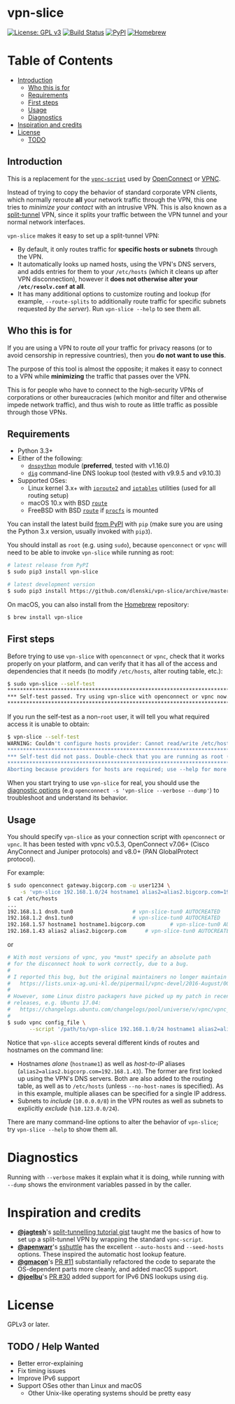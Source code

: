 vpn-slice
=========

[![License: GPL v3](https://img.shields.io/badge/License-GPL%20v3-blue.svg)](https://www.gnu.org/licenses/gpl-3.0)
[![Build Status](https://github.com/dlenski/vpn-slice/workflows/test_and_release/badge.svg)](https://github.com/dlenski/vpn-slice/actions?query=workflow%3Atest_and_release)
[![PyPI](https://img.shields.io/pypi/v/vpn-slice.svg)](https://pypi.python.org/pypi/vpn-slice)
[![Homebrew](https://img.shields.io/homebrew/v/vpn-slice.svg)](https://formulae.brew.sh/formula/vpn-slice)

Table of Contents
=================

  * [Introduction](#introduction)
    * [Who this is for](#who-this-is-for)
    * [Requirements](#requirements)
    * [First steps](#first-steps)
    * [Usage](#usage)
    * [Diagnostics](#diagnostics)
  * [Inspiration and credits](#inspiration-and-credits)
  * [License](#license)
    * [TODO](#todo)

## Introduction

This is a replacement for the
[`vpnc-script`](https://www.infradead.org/openconnect/vpnc-script.html)
used by [OpenConnect](https://www.infradead.org/openconnect) or
[VPNC](https://www.unix-ag.uni-kl.de/~massar/vpnc).

Instead of trying to copy the behavior of standard corporate VPN clients,
which normally reroute **all** your network traffic through the VPN,
this one tries to _minimize your contact_ with an intrusive VPN.
This is also known as a
[split-tunnel](https://en.wikipedia.org/wiki/Split_tunneling) VPN, since
it splits your traffic between the VPN tunnel and your normal network
interfaces.

`vpn-slice` makes it easy to set up a split-tunnel VPN:

* By default, it only routes traffic for **specific hosts or subnets**
  through the VPN.
* It automatically looks up named hosts, using the VPN's DNS servers,
  and adds entries for them to your `/etc/hosts` (which it cleans up
  after VPN disconnection), however it **does not otherwise alter your
  `/etc/resolv.conf` at all**.
* It has many additional options to customize routing and lookup (for
  example, `--route-splits` to additionally route traffic for specific
  subnets requested *by the server*). Run `vpn-slice --help` to see
  them all.

## Who this is for

If you are using a VPN to route *all* your traffic for privacy reasons
(or to avoid censorship in repressive countries), then you **do not want
to use this**.

The purpose of this tool is almost the opposite; it makes it easy to
connect to a VPN while **minimizing** the traffic that passes over the
VPN.

This is for people who have to connect to the high-security VPNs of
corporations or other bureaucracies (which monitor and filter and
otherwise impede network traffic), and thus wish to route as little
traffic as possible through those VPNs.

## Requirements

* Python 3.3+
* Either of the following:
  * [`dnspython`](https://pypi.org/project/dnspython) module (**preferred**, tested with v1.16.0)
  * [`dig`](https://en.wikipedia.org/wiki/Dig_(command)) command-line DNS lookup tool (tested with v9.9.5 and v9.10.3)
* Supported OSes:
  * Linux kernel 3.x+ with
    [`iproute2`](https://en.wikipedia.org/wiki/iproute2) and
    [`iptables`](https://en.wikipedia.org/wiki/iptables) utilities
    (used for all routing setup)
  * macOS 10.x with BSD
    [`route`](https://en.wikipedia.org/wiki/Route_(command))
  * FreeBSD with BSD
    [`route`](https://en.wikipedia.org/wiki/Route_(command))
    if [`procfs`](https://www.freebsd.org/cgi/man.cgi?query=procfs&sektion=5) is mounted

You can install the latest build [from PyPI](https://pypi.org/project/vpn-slice)
with `pip` (make sure you are using the Python 3.x version, usually invoked
with `pip3`).

You should install as `root` (e.g. using `sudo`), because
`openconnect` or `vpnc` will need to be able to invoke `vpn-slice`
while running as root:

```sh
# latest release from PyPI
$ sudo pip3 install vpn-slice

# latest development version
$ sudo pip3 install https://github.com/dlenski/vpn-slice/archive/master.zip
```

On macOS, you can also install from the [Homebrew](https://brew.sh) repository:

```sh
$ brew install vpn-slice
```

## First steps

Before trying to use `vpn-slice` with `openconnect` or `vpnc`,
check that it works properly on your platform, and can verify that it has all of
the access and dependencies that it needs (to modify `/etc/hosts`, alter
routing table, etc.):

```sh
$ sudo vpn-slice --self-test
***************************************************************************
*** Self-test passed. Try using vpn-slice with openconnect or vpnc now. ***
***************************************************************************
```

If you run the self-test as a non-`root` user, it will tell you what required
access it is unable to obtain:

```sh
$ vpn-slice --self-test
WARNING: Couldn't configure hosts provider: Cannot read/write /etc/hosts
******************************************************************************************
*** Self-test did not pass. Double-check that you are running as root (e.g. with sudo) ***
******************************************************************************************
Aborting because providers for hosts are required; use --help for more information
```

When you start trying to use `vpn-slice` for real, you should use the
[diagnostic options](#diagnostics) (e.g `openconnect -s 'vpn-slice
--verbose --dump'`) to troubleshoot and understand its behavior.

## Usage

You should specify `vpn-slice` as your connection script with
`openconnect` or `vpnc`. It has been tested with vpnc v0.5.3, OpenConnect
v7.06+ (Cisco AnyConnect and Juniper protocols) and v8.0+ (PAN GlobalProtect
protocol).

For example:

```sh
$ sudo openconnect gateway.bigcorp.com -u user1234 \
    -s 'vpn-slice 192.168.1.0/24 hostname1 alias2=alias2.bigcorp.com=192.168.1.43'
$ cat /etc/hosts
...
192.168.1.1 dns0.tun0					# vpn-slice-tun0 AUTOCREATED
192.168.1.2 dns1.tun0					# vpn-slice-tun0 AUTOCREATED
192.168.1.57 hostname1 hostname1.bigcorp.com		# vpn-slice-tun0 AUTOCREATED
192.168.1.43 alias2 alias2.bigcorp.com		# vpn-slice-tun0 AUTOCREATED
```

or

```sh
# With most versions of vpnc, you *must* specify an absolute path
# for the disconnect hook to work correctly, due to a bug.
#
# I reported this bug, but the original maintainers no longer maintain vpnc.
#   https://lists.unix-ag.uni-kl.de/pipermail/vpnc-devel/2016-August/004199.html
#
# However, some Linux distro packagers have picked up my patch in recent
# releases, e.g. Ubuntu 17.04:
#   https://changelogs.ubuntu.com/changelogs/pool/universe/v/vpnc/vpnc_0.5.3r550-3/changelog
#
$ sudo vpnc config_file \
       --script '/path/to/vpn-slice 192.168.1.0/24 hostname1 alias2=alias2.bigcorp.com=192.168.1.43'
```

Notice that `vpn-slice` accepts several different kinds of routes and hostnames on the command line:

- Hostnames *alone* (`hostname1`) as well as *host-to-IP* aliases (`alias2=alias2.bigcorp.com=192.168.1.43`).
  The former are first looked up using the VPN's DNS servers. Both are also added to the routing table, as
  well as to `/etc/hosts` (unless `--no-host-names` is specified). As in this example, multiple aliases can
  be specified for a single IP address.
- Subnets to *include* (`10.0.0.0/8`) in the VPN routes as well as subnets to explicitly *exclude* (`%10.123.0.0/24`).

There are many command-line options to alter the behavior of
`vpn-slice`; try `vpn-slice --help` to show them all.

# Diagnostics

Running with `--verbose` makes it explain what it is doing, while running with
`--dump` shows the environment variables passed in by the caller.

# Inspiration and credits

* [**@jagtesh**](https://github.com/jagtesh)'s
  [split-tunnelling tutorial gist](https://gist.github.com/jagtesh/5531300) taught me the
  basics of how to set up a split-tunnel VPN by wrapping the standard `vpnc-script`.
* [**@apenwarr**](https://github.com/apenwarr)'s
  [sshuttle](https://github.com/apenwarr/sshuttle) has the excellent
  `--auto-hosts` and `--seed-hosts` options. These inspired the
  automatic host lookup feature.
* [**@gmacon**](https://github.com/gmacon)'s
  [PR #11](https://github.com/dlenski/vpn-slice/pull/11) substantially
  refactored the code to separate the OS-dependent parts more
  cleanly, and added macOS support.
* [**@joelbu**](https://github.com/joelbu)'s
  [PR #30](https://github.com/dlenski/vpn-slice/pull/30) added support for IPv6 DNS
  lookups using `dig`.

# License

GPLv3 or later.

## TODO / Help Wanted

* Better error-explaining
* Fix timing issues
* Improve IPv6 support
* Support OSes other than Linux and macOS
    * Other Unix-like operating systems should be pretty easy
